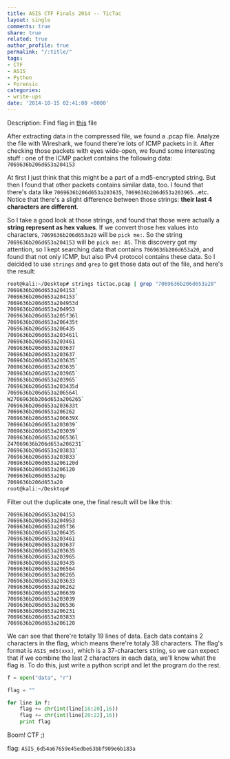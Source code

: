 ```yaml
---
title: ASIS CTF Finals 2014 -- TicTac
layout: single
comments: true
share: true
related: true
author_profile: true
permalink: "/:title/"
tags:
- CTF
- ASIS
- Python
- Forensic
categories:
- write-ups
date: '2014-10-15 02:41:00 +0000'
---
```


Description:  Find flag in [this](http://asis-ctf.ir/tasks/tictac_4c56077190984fde63900b3ba14d11dd) file
<!-- more -->

After extracting data in the compressed file, we found a .pcap file. Analyze the file with Wireshark, we found there're lots of ICMP packets in it. After checking those packets with eyes wide-open, we found some interesting stuff : one of the ICMP packet contains the following data: `7069636b206d653a204153`

At first I just think that this might be a part of a md5-encrypted string. But then I found that other packets contains similar data, too. I found that there's data like `7069636b206d653a203635`, `7069636b206d653a203965`...etc. Notice that there's a slight difference between those strings: **their last 4 characters are different**.

So I take a good look at those strings, and found that those were actually a **string represent as hex values**. If we convert those hex values into characters, `7069636b206d653a20` will be `pick me:`. So the string `7069636b206d653a204153` will be `pick me: AS`. This discovery got my attention, so I kept searching data that contains `7069636b206d653a20`, and found that not only ICMP, but also IPv4 protocol contains these data. So I deicided to use `strings` and `grep` to get those data out of the file, and here's the result:

```bash
root@kali:~/Desktop# strings tictac.pcap | grep "7069636b206d653a20"
7069636b206d653a204153`
7069636b206d653a204153`
7069636b206d653a204953d
7069636b206d653a204953
7069636b206d653a205f36l
7069636b206d653a206435t
7069636b206d653a206435
7069636b206d653a203461l
7069636b206d653a203461
7069636b206d653a203637
7069636b206d653a203637
7069636b206d653a203635`
7069636b206d653a203635`
7069636b206d653a203965`
7069636b206d653a203965`
7069636b206d653a203435d
7069636b206d653a206564l
W27069636b206d653a206265`
7069636b206d653a203633t
7069636b206d653a206262
7069636b206d653a206639X
7069636b206d653a203039`
7069636b206d653a203039`
7069636b206d653a206536l
Z47069636b206d653a206231`
7069636b206d653a203833`
7069636b206d653a203833`
7069636b206d653a206120d
7069636b206d653a206120
7069636b206d653a20p
7069636b206d653a20
root@kali:~/Desktop#
```
Filter out the duplicate one, the final result will be like this:
```
7069636b206d653a204153
7069636b206d653a204953
7069636b206d653a205f36
7069636b206d653a206435
7069636b206d653a203461
7069636b206d653a203637
7069636b206d653a203635
7069636b206d653a203965
7069636b206d653a203435
7069636b206d653a206564
7069636b206d653a206265
7069636b206d653a203633
7069636b206d653a206262
7069636b206d653a206639
7069636b206d653a203039
7069636b206d653a206536
7069636b206d653a206231
7069636b206d653a203833
7069636b206d653a206120
```

We can see that there're totally 19 lines of data. Each data contains 2 characters in the flag, which means there're totaly 38 characters. The flag's format is `ASIS_md5(xxx)`, which is a 37-characters string, so we can expect that if we combine the last 2 characters in each data, we'll know what the flag is. To do this, just write a python script and let the program do the rest.

```python
f = open("data", "r")

flag = ""

for line in f:
	flag += chr(int(line[18:20],16))	
	flag += chr(int(line[20:22],16))
	print flag

```

Boom! CTF ;)

flag: `ASIS_6d54a67659e45edbe63bbf909e6b183a`
